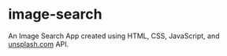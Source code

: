 # image-search
An Image Search App created using HTML, CSS, JavaScript, and [unsplash.com](https://unsplash.com/) API.

